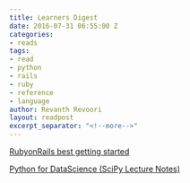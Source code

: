 ```yaml
---
title: Learners Digest
date: 2016-07-31 06:55:00 Z
categories:
- reads
tags:
- read
- python
- rails
- ruby
- reference
- language
author: Revanth Revoori
layout: readpost
excerpt_separator: "<!--more-->"
---
```


<a class="embedly-card" href="https://www.railstutorial.org/book">RubyonRails best getting started  <i class="fa fa-external-link"></i></a>

<a class="embedly-card" href="http://www.scipy-lectures.org/">Python for DataScience (SciPy Lecture Notes)  <i class="fa fa-external-link"></i></a>
<!--more-->

